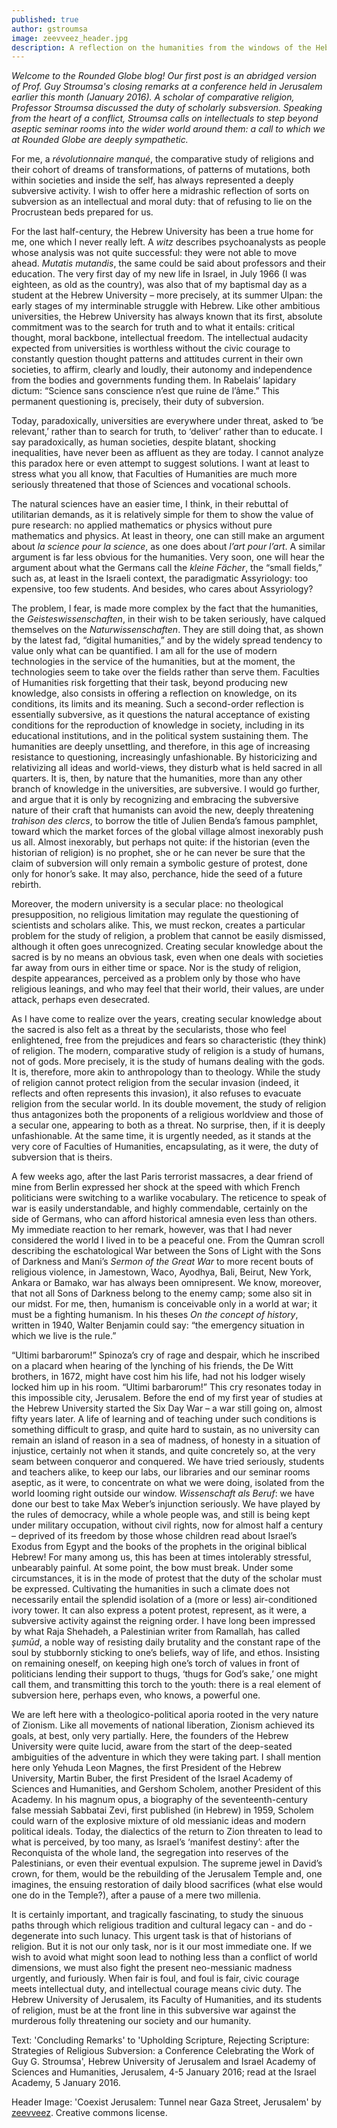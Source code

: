 ```yaml
---
published: true
author: gstroumsa
image: zeevveez_header.jpg
description: A reflection on the humanities from the windows of the Hebrew University of Jerusalem.
---
```


_Welcome to the Rounded Globe blog! Our first post is an abridged version of Prof. Guy Stroumsa's closing remarks at a conference held in Jerusalem earlier this month (January 2016). A scholar of comparative religion, Professor Stroumsa discussed the duty of scholarly subsversion. Speaking from the heart of a conflict, Stroumsa calls on intellectuals to step beyond aseptic seminar rooms into the wider world around them: a call to which we at Rounded Globe are deeply sympathetic._

For me, a _révolutionnaire manqué_, the comparative study of religions and their cohort of dreams of transformations, of patterns of mutations, both within societies and inside the self, has always represented a deeply subversive activity. I wish to offer here a midrashic reflection of sorts on subversion as an intellectual and moral duty: that of refusing to lie on the Procrustean beds prepared for us.

For the last half-century, the Hebrew University has been a true home for me, one which I never really left. A _witz_ describes psychoanalysts as people whose analysis was not quite successful: they were not able to move ahead. _Mutatis mutandis_, the same could be said about professors and their education. The very first day of my new life in Israel, in July 1966 (I was eighteen, as old as the country), was also that of my baptismal day as a student at the Hebrew University – more precisely, at its summer Ulpan: the early stages of my interminable struggle with Hebrew. Like other ambitious universities, the Hebrew University has always known that its first, absolute commitment was to the search for truth and to what it entails: critical thought, moral backbone, intellectual freedom. The intellectual audacity expected from universities is worthless without the civic courage to constantly question thought patterns and attitudes current in their own societies, to affirm, clearly and loudly, their autonomy and independence from the bodies and governments funding them. In Rabelais’ lapidary dictum: “Science sans conscience n’est que ruine de l’âme.” This permanent questioning is, precisely, their duty of subversion.

Today, paradoxically, universities are everywhere under threat, asked to ‘be relevant,’ rather than to search for truth, to ‘deliver’ rather than to educate. I say paradoxically, as human societies, despite blatant, shocking inequalities, have never been as affluent as they are today. I cannot analyze this paradox here or even attempt to suggest solutions. I want at least to stress what you all know, that Faculties of Humanities are much more seriously threatened that those of Sciences and vocational schools.

The natural sciences have an easier time, I think, in their rebuttal of utilitarian demands, as it is relatively simple for them to show the value of pure research: no applied mathematics or physics without pure mathematics and physics. At least in theory, one can still make an argument about _la science pour la science_, as one does about _l’art pour l’art_. A similar argument is far less obvious for the humanities. Very soon, one will hear the argument about what the Germans call the _kleine Fächer_, the “small fields,” such as, at least in the Israeli context, the paradigmatic Assyriology: too expensive, too few students. And besides, who cares about Assyriology?

The problem, I fear, is made more complex by the fact that the humanities, the _Geisteswissenschaften_, in their wish to be taken seriously, have calqued themselves on the _Naturwissenschaften_. They are still doing that, as shown by the latest fad, “digital humanities,” and by the widely spread tendency to value only what can be quantified. I am all for the use of modern technologies in the service of the humanities, but at the moment, the technologies seem to take over the fields rather than serve them. Faculties of Humanities risk forgetting that their task, beyond producing new knowledge, also consists in offering a reflection on knowledge, on its conditions, its limits and its meaning. Such a second-order reflection is essentially subversive, as it questions the natural acceptance of existing conditions for the reproduction of knowledge in society, including in its educational institutions, and in the political system sustaining them. The humanities are deeply unsettling, and therefore, in this age of increasing resistance to questioning, increasingly unfashionable. By historicizing and relativizing all ideas and world-views, they disturb what is held sacred in all quarters. It is, then, by nature that the humanities, more than any other branch of knowledge in the universities, are subversive. I would go further, and argue that it is only by recognizing and embracing the subversive nature of their craft that humanists can avoid the new, deeply threatening _trahison des clercs_, to borrow the title of Julien Benda’s famous pamphlet, toward which the market forces of the global village almost inexorably push us all. Almost inexorably, but perhaps not quite: if the historian (even the historian of religion) is no prophet, she or he can never be sure that the claim of subversion will only remain a symbolic gesture of protest, done only for honor’s sake. It may also, perchance, hide the seed of a future rebirth.

Moreover, the modern university is a secular place: no theological presupposition, no religious limitation may regulate the questioning of scientists and scholars alike. This, we must reckon, creates a particular problem for the study of religion, a problem that cannot be easily dismissed, although it often goes unrecognized. Creating secular knowledge about the sacred is by no means an obvious task, even when one deals with societies far away from ours in either time or space. Nor is the study of religion, despite appearances, perceived as a problem only by those who have religious leanings, and who may feel that their world, their values, are under attack, perhaps even desecrated.

As I have come to realize over the years, creating secular knowledge about the sacred is also felt as a threat by the secularists, those who feel enlightened, free from the prejudices and fears so characteristic (they think) of religion. The modern, comparative study of religion is a study of humans, not of gods. More precisely, it is the study of humans dealing with the gods. It is, therefore, more akin to anthropology than to theology. While the study of religion cannot protect religion from the secular invasion (indeed, it reflects and often represents this invasion), it also refuses to evacuate religion from the secular world. In its double movement, the study of religion thus antagonizes both the proponents of a religious worldview and those of a secular one, appearing to both as a threat. No surprise, then, if it is deeply unfashionable. At the same time, it is urgently needed, as it stands at the very core of Faculties of Humanities, encapsulating, as it were, the duty of subversion that is theirs.

A few weeks ago, after the last Paris terrorist massacres, a dear friend of mine from Berlin expressed her shock at the speed with which French politicians were switching to a warlike vocabulary. The reticence to speak of war is easily understandable, and highly commendable, certainly on the side of Germans, who can afford historical amnesia even less than others. My immediate reaction to her remark, however, was that I had never considered the world I lived in to be a peaceful one. From the Qumran scroll describing the eschatological War between the Sons of Light with the Sons of Darkness and Mani’s _Sermon of the Great War_ to more recent bouts of religious violence, in Jamestown, Waco, Ayodhya, Bali, Beirut, New York, Ankara or Bamako, war has always been omnipresent. We know, moreover, that not all Sons of Darkness belong to the enemy camp; some also sit in our midst. For me, then, humanism is conceivable only in a world at war; it must be a fighting humanism. In his theses _On the concept of history_, written in 1940, Walter Benjamin could say: “the emergency situation in which we live is the rule.”

“Ultimi barbarorum!” Spinoza’s cry of rage and despair, which he inscribed on a placard when hearing of the lynching of his friends, the De Witt brothers, in 1672, might have cost him his life, had not his lodger wisely locked him up in his room. “Ultimi barbarorum!” This cry resonates today in this impossible city, Jerusalem. Before the end of my first year of studies at the Hebrew University started the Six Day War – a war still going on, almost fifty years later. A life of learning and of teaching under such conditions is something difficult to grasp, and quite hard to sustain, as no university can remain an island of reason in a sea of madness, of honesty in a situation of injustice, certainly not when it stands, and quite concretely so, at the very seam between conqueror and conquered. We have tried seriously, students and teachers alike, to keep our labs, our libraries and our seminar rooms aseptic, as it were, to concentrate on what we were doing, isolated from the world looming right outside our window. _Wissenschaft als Beruf_: we have done our best to take Max Weber’s injunction seriously. We have played by the rules of democracy, while a whole people was, and still is being kept under military occupation, without civil rights, now for almost half a century – deprived of its freedom by those whose children read about Israel’s Exodus from Egypt and the books of the prophets in the original biblical Hebrew! For many among us, this has been at times intolerably stressful, unbearably painful. At some point, the bow must break. Under some circumstances, it is in the mode of protest that the duty of the scholar must be expressed. Cultivating the humanities in such a climate does not necessarily entail the splendid isolation of a (more or less) air-conditioned ivory tower. It can also express a potent protest, represent, as it were, a subversive activity against the reigning order. I have long been impressed by what Raja Shehadeh, a Palestinian writer from Ramallah, has called _şumūd_, a noble way of resisting daily brutality and the constant rape of the soul by stubbornly sticking to one’s beliefs, way of life, and ethos. Insisting on remaining oneself, on keeping high one’s torch of values in front of politicians lending their support to thugs, ‘thugs for God’s sake,’ one might call them, and transmitting this torch to the youth: there is a real element of subversion here, perhaps even, who knows, a powerful one.

We are left here with a theologico-political aporia rooted in the very nature of Zionism. Like all movements of national liberation, Zionism achieved its goals, at best, only very partially. Here, the founders of the Hebrew University were quite lucid, aware from the start of the deep-seated ambiguities of the adventure in which they were taking part. I shall mention here only Yehuda Leon Magnes, the first President of the Hebrew University, Martin Buber, the first President of the Israel Academy of Sciences and Humanities, and Gershom Scholem, another President of this Academy. In his magnum opus, a biography of the seventeenth-century false messiah Sabbatai Zevi, first published (in Hebrew) in 1959, Scholem could warn of the explosive mixture of old messianic ideas and modern political ideals. Today, the dialectics of the return to Zion threaten to lead to what is perceived, by too many, as Israel’s ‘manifest destiny’: after the Reconquista of the whole land, the segregation into reserves of the Palestinians, or even their eventual expulsion. The supreme jewel in David’s crown, for them, would be the rebuilding of the Jerusalem Temple and, one imagines, the ensuing restoration of daily blood sacrifices (what else would one do in the Temple?), after a pause of a mere two millenia.

It is certainly important, and tragically fascinating, to study the sinuous paths through which religious tradition and cultural legacy can - and do - degenerate into such lunacy. This urgent task is that of historians of religion. But it is not our only task, nor is it our most immediate one. If we wish to avoid what might soon lead to nothing less than a conflict of world dimensions, we must also fight the present neo-messianic madness urgently, and furiously. When fair is foul, and foul is fair, civic courage meets intellectual duty, and intellectual courage means civic duty. The Hebrew University of Jerusalem, its Faculty of Humanities, and its students of religion, must be at the front line in this subversive war against the murderous folly threatening our society and our humanity.

Text: 'Concluding Remarks' to 'Upholding Scripture, Rejecting Scripture: Strategies of Religious Subversion: a Conference Celebrating the Work of Guy G. Stroumsa', Hebrew University of Jerusalem and Israel Academy of Sciences and Humanities, Jerusalem, 4-5 January 2016; read at the Israel Academy, 5 January 2016.

Header Image: 'Coexist Jerusalem: Tunnel near Gaza Street, Jerusalem' by [zeevveez](https://www.flickr.com/photos/zeevveez/2573448048/). Creative commons license.
